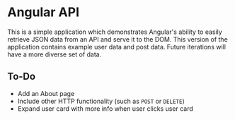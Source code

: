 # Angular API

This is a simple application which demonstrates Angular's ability to easily retrieve JSON data from an API and serve it to the DOM. This version of the application contains example user data and post data. Future iterations will have a more diverse set of data.

## To-Do

- Add an About page
- Include other HTTP functionality (such as `POST` or `DELETE`)
- Expand user card with more info when user clicks user card
